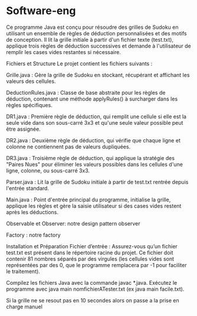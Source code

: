 # Software-eng
Ce programme Java est conçu pour résoudre des grilles de Sudoku en utilisant un ensemble de règles de déduction personnalisées et des motifs de conception. Il lit la grille initiale à partir d'un fichier texte (test.txt), applique trois règles de déduction successives et demande à l'utilisateur de remplir les cases vides restantes si nécessaire.

Fichiers et Structure
Le projet contient les fichiers suivants :

Grille.java : Gère la grille de Sudoku en stockant, récupérant et affichant les valeurs des cellules.

DeductionRules.java : Classe de base abstraite pour les règles de déduction, contenant une méthode applyRules() à surcharger dans les règles spécifiques.

DR1.java : Première règle de déduction, qui remplit une cellule si elle est la seule vide dans son sous-carré 3x3 et qu'une seule valeur possible peut être assignée.

DR2.java : Deuxième règle de déduction, qui vérifie que chaque ligne et colonne ne contiennent pas de valeurs dupliquées.

DR3.java : Troisième règle de déduction, qui applique la stratégie des "Paires Nues" pour éliminer les valeurs possibles dans les cellules d'une ligne, colonne, ou sous-carré 3x3.

Parser.java : Lit la grille de Sudoku initiale à partir de test.txt rentrée depuis l'entrée standard.

Main.java : Point d'entrée principal du programme, initialise la grille, applique les règles et gère la saisie utilisateur si des cases vides restent après les déductions.

Observable et Observer: notre design pattern observer

Factory : notre factory

Installation et Préparation
Fichier d’entrée : Assurez-vous qu’un fichier test.txt est présent dans le répertoire racine du projet. Ce fichier doit contenir 81 nombres séparés par des virgules (les cellules vides sont représentées par des 0, que le programme remplacera par -1 pour faciliter le traitement).

Compilez les fichiers Java avec la commande javac *.java.
Exécutez le programme avec java main nomfichierATester.txt (ex java main facile.txt).

Si la grille ne se resout pas en 10 secondes alors on passe a la prise en charge manuel
